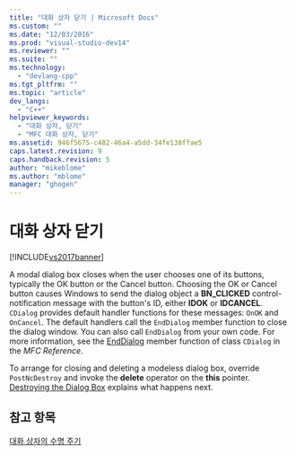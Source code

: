 ```yaml
---
title: "대화 상자 닫기 | Microsoft Docs"
ms.custom: ""
ms.date: "12/03/2016"
ms.prod: "visual-studio-dev14"
ms.reviewer: ""
ms.suite: ""
ms.technology: 
  - "devlang-cpp"
ms.tgt_pltfrm: ""
ms.topic: "article"
dev_langs: 
  - "C++"
helpviewer_keywords: 
  - "대화 상자, 닫기"
  - "MFC 대화 상자, 닫기"
ms.assetid: 946f5675-c482-46a4-a5dd-34fe138ffae5
caps.latest.revision: 9
caps.handback.revision: 5
author: "mikeblome"
ms.author: "mblome"
manager: "ghogen"
---
```

# 대화 상자 닫기
[!INCLUDE[vs2017banner](../assembler/inline/includes/vs2017banner.md)]

A modal dialog box closes when the user chooses one of its buttons, typically the OK button or the Cancel button.  Choosing the OK or Cancel button causes Windows to send the dialog object a **BN\_CLICKED** control\-notification message with the button's ID, either **IDOK** or **IDCANCEL**.  `CDialog` provides default handler functions for these messages: `OnOK` and `OnCancel`.  The default handlers call the `EndDialog` member function to close the dialog window.  You can also call `EndDialog` from your own code.  For more information, see the [EndDialog](../Topic/CDialog::EndDialog.md) member function of class `CDialog` in the *MFC Reference*.  
  
 To arrange for closing and deleting a modeless dialog box, override `PostNcDestroy` and invoke the **delete** operator on the **this** pointer.  [Destroying the Dialog Box](../mfc/destroying-the-dialog-box.md) explains what happens next.  
  
## 참고 항목  
 [대화 상자의 수명 주기](../mfc/life-cycle-of-a-dialog-box.md)